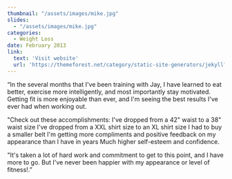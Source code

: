 ```yaml
---
thumbnail: "/assets/images/mike.jpg"
slides:
  - "/assets/images/mike.jpg"
categories:
  - Weight Loss
date: February 2013  
link:
  text: 'Visit website'
  url: 'https://themeforest.net/category/static-site-generators/jekyll?ref=honryou'
---
```


“In the several months that I've been training with Jay, I have learned to eat better, exercise more intelligently, and most importantly stay motivated. Getting fit is more enjoyable than ever, and I'm seeing the best results I've ever had when working out.

"Check out these accomplishments: I've dropped from a 42" waist to a 38" waist size I've dropped from a XXL shirt size to an XL shirt size I had to buy a smaller belt I'm getting more compliments and positive feedback on my appearance than I have in years Much higher self-esteem and confidence.

"It's taken a lot of hard work and commitment to get to this point, and I have more to go. But I've never been happier with my appearance or level of fitness!.”